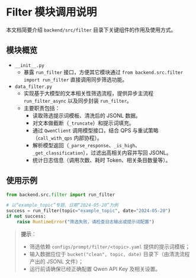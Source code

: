 # Filter 模块调用说明

本文档简要介绍 `backend/src/filter` 目录下关键组件的作用及使用方式。

## 模块概览

- `__init__.py`
  - 暴露 `run_filter` 接口，方便其它模块通过 `from backend.src.filter import run_filter` 直接调用同步筛选功能。
- `data_filter.py`
  - 实现基于大模型的文本相关性筛选流程，提供异步主流程 `run_filter_async` 以及同步封装 `run_filter`。
  - 主要职责包括：
    - 读取筛选提示词模板、清洗后的 JSONL 数据。
    - 对文本做截断（`_truncate`）和提示词填充。
    - 通过 `QwenClient` 调用模型接口，结合 QPS 与重试策略（`call_with_qps` 内部协程）。
    - 解析模型返回（`_parse_response`、`_is_high`、`_get_classification`），过滤出高相关内容并写回 JSONL。
    - 统计日志信息（调用次数、耗时 Token、相关条目数量等）。

## 使用示例

```python
from backend.src.filter import run_filter

# 以“example_topic”专题、日期“2024-05-20”为例
success = run_filter(topic="example_topic", date="2024-05-20")
if not success:
    raise RuntimeError("筛选失败，请检查日志输出或提示词配置")
```

> **提示**：
> - 筛选依赖 `configs/prompt/filter/<topic>.yaml` 提供的提示词模板；
> - 输入数据应位于 `bucket("clean", topic, date)` 目录下（由清洗流程产出的 JSONL 文件）；
> - 运行前请确保已经正确配置 Qwen API Key 及相关设置。
